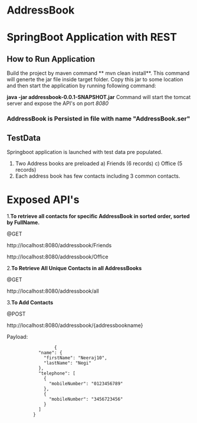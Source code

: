 # AddressBook


# SpringBoot Application with REST


## How to Run Application

Build the project by maven command ** mvn clean install**. This command will generte the jar file inside target folder. Copy this jar to some location and then start the application by running following command:

**java -jar addressbook-0.0.1-SNAPSHOT.jar**
Command will start the tomcat server and expose the API's on port _8080_


### AddressBook is Persisted in file with name **"AddressBook.ser"**

## TestData

Springboot application is launched with  test data pre populated.

1. Two Address books are preloaded 
	a) Friends (6 records)
	c) Office  (5 records)
2. Each address book has few contacts including 3 common contacts.


# Exposed API's

1.**To retrieve all contacts for specific AddressBook in sorted order, sorted by FullName.**

@GET

http://localhost:8080/addressbook/Friends

http://localhost:8080/addressbook/Office

2.**To Retrieve All Unique Contacts in all AddressBooks**

@GET

http://localhost:8080/addressbook/all

3.**To Add Contacts**

@POST

http://localhost:8080/addressbook/{addressbookname}

Payload:
```
                  {
		    "name": {
		      "firstName": "Neeraj10",
		      "lastName": "Negi"
		    },
		    "telephone": [
		      {
		        "mobileNumber": "0123456789"
		      },
		      {
		        "mobileNumber": "3456723456"
		      }
		    ]
		  }
```

